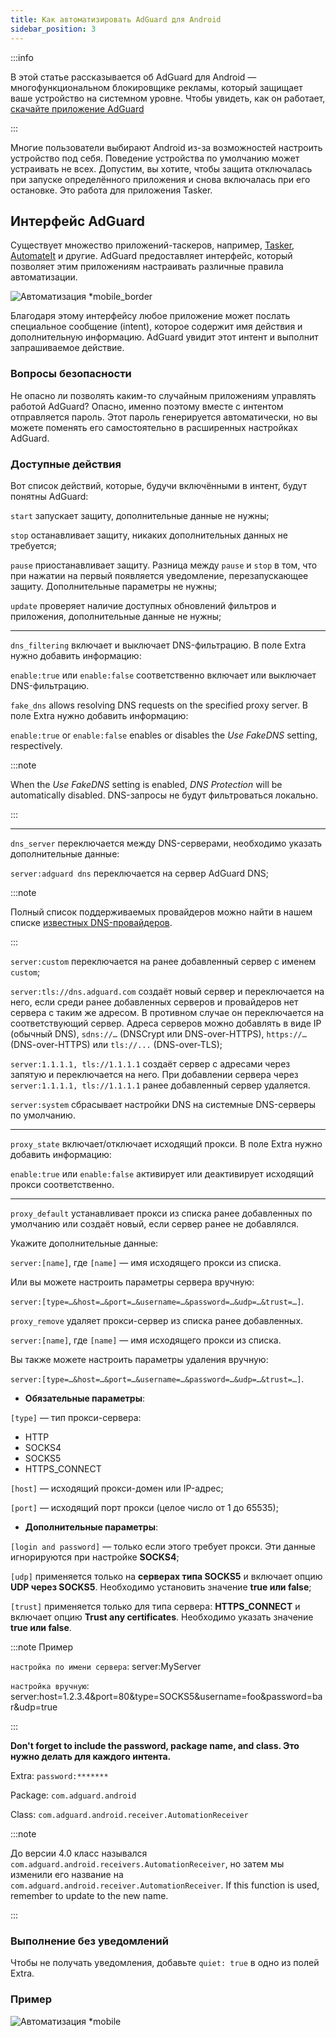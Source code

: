 ```yaml
---
title: Как автоматизировать AdGuard для Android
sidebar_position: 3
---
```


:::info

В этой статье рассказывается об AdGuard для Android — многофункциональном блокировщике рекламы, который защищает ваше устройство на системном уровне. Чтобы увидеть, как он работает, [скачайте приложение AdGuard](https://agrd.io/download-kb-adblock)

:::

Многие пользователи выбирают Android из-за возможностей настроить устройство под себя. Поведение устройства по умолчанию может устраивать не всех. Допустим, вы хотите, чтобы защита отключалась при запуске определённого приложения и снова включалась при его остановке. Это работа для приложения Tasker.

## Интерфейс AdGuard

Существует множество приложений-таскеров‎, например, [Tasker](https://play.google.com/store/apps/details?id=net.dinglisch.android.taskerm&noprocess), [AutomateIt](https://play.google.com/store/apps/details?id=AutomateIt.mainPackage&noprocess) и другие. AdGuard предоставляет интерфейс, который позволяет этим приложениям настраивать различные правила автоматизации.

![Автоматизация *mobile_border](https://cdn.adtidy.org/blog/new/mmwmfautomation.jpg)

Благодаря этому интерфейсу любое приложение может послать специальное сообщение (intent), которое содержит имя действия и дополнительную информацию. AdGuard увидит этот интент и выполнит запрашиваемое действие.

### Вопросы безопасности

Не опасно ли позволять каким-то случайным приложениям управлять работой AdGuard? Опасно, именно поэтому вместе с интентом отправляется пароль. Этот пароль генерируется автоматически, но вы можете поменять его самостоятельно в расширенных настройках AdGuard.

### Доступные действия

Вот список действий, которые, будучи включёнными в интент, будут понятны AdGuard:

`start` запускает защиту, дополнительные данные не нужны;

`stop` останавливает защиту, никаких дополнительных данных не требуется;

`pause` приостанавливает защиту. Разница между `pause` и `stop` в том, что при нажатии на первый появляется уведомление, перезапускающее защиту. Дополнительные параметры не нужны;

`update` проверяет наличие доступных обновлений фильтров и приложения, дополнительные данные не нужны;

-----

`dns_filtering` включает и выключает DNS-фильтрацию. В поле Extra нужно добавить информацию:

`enable:true` или `enable:false` соответственно включает или выключает DNS-фильтрацию.

`fake_dns` allows resolving DNS requests on the specified proxy server. В поле Extra нужно добавить информацию:

`enable:true` or `enable:false` enables or disables the *Use FakeDNS* setting, respectively.

:::note

When the *Use FakeDNS* setting is enabled, *DNS Protection* will be automatically disabled. DNS-запросы не будут фильтроваться локально.

:::

-----

`dns_server` переключается между DNS-серверами, необходимо указать дополнительные данные:

 `server:adguard dns` переключается на сервер AdGuard DNS;

:::note

Полный список поддерживаемых провайдеров можно найти в нашем списке [известных DNS-провайдеров](https://adguard-dns.io/kb/general/dns-providers/).

:::

 `server:custom` переключается на ранее добавленный сервер с именем `custom`;

 `server:tls://dns.adguard.com` создаёт новый сервер и переключается на него, если среди ранее добавленных серверов и провайдеров нет сервера с таким же адресом. В противном случае он переключается на соответствующий сервер. Адреса серверов можно добавлять в виде IP (обычный DNS), `sdns://…` (DNSCrypt или DNS-over-HTTPS), `https://…` (DNS-over-HTTPS) или `tls://...` (DNS-over-TLS);

 `server:1.1.1.1, tls://1.1.1.1` создаёт сервер с адресами через запятую и переключается на него. При добавлении сервера через `server:1.1.1.1, tls://1.1.1.1` ранее добавленный сервер удаляется.

 `server:system` сбрасывает настройки DNS на системные DNS-серверы по умолчанию.

 -----

`proxy_state` включает/отключает исходящий прокси. В поле Extra нужно добавить информацию:

`enable:true` или `enable:false` активирует или деактивирует исходящий прокси соответственно.

-----

`proxy_default` устанавливает прокси из списка ранее добавленных по умолчанию или создаёт новый, если сервер ранее не добавлялся.

Укажите дополнительные данные:

`server:[name]`, где `[name]` — имя исходящего прокси из списка.

Или вы можете настроить параметры сервера вручную:

`server:[type=…&host=…&port=…&username=…&password=…&udp=…&trust=…]`.

`proxy_remove` удаляет прокси-сервер из списка ранее добавленных.

`server:[name]`, где `[name]` — имя исходящего прокси из списка.

Вы также можете настроить параметры удаления вручную:

`server:[type=…&host=…&port=…&username=…&password=…&udp=…&trust=…]`.

- **Обязательные параметры**:

`[type]` — тип прокси-сервера:

- HTTP
- SOCKS4
- SOCKS5
- HTTPS_CONNECT

`[host]` — исходящий прокси-домен или IP-адрес;

`[port]` — исходящий порт прокси (целое число от 1 до 65535);

- **Дополнительные параметры**:

 `[login and password]` — только если этого требует прокси. Эти данные игнорируются при настройке **SOCKS4**;

 `[udp]` применяется только на **серверах типа SOCKS5** и включает опцию **UDP через SOCKS5**. Необходимо установить значение **true или false**;

 `[trust]` применяется только для типа сервера: **HTTPS_CONNECT** и включает опцию **Trust any certificates**. Необходимо указать значение **true или false**.

:::note Пример

`настройка по имени сервера`: server:MyServer

`настройка вручную`: server:host=1.2.3.4&port=80&type=SOCKS5&username=foo&password=bar&udp=true

:::

**Don't forget to include the password, package name, and class. Это нужно делать для каждого интента.**

Extra: `password:*******`

Package: `com.adguard.android`

Class: `com.adguard.android.receiver.AutomationReceiver`

:::note

До версии 4.0 класс назывался `com.adguard.android.receivers.AutomationReceiver`, но затем мы изменили его название на `com.adguard.android.receiver.AutomationReceiver`. If this function is used, remember to update to the new name.

:::

### Выполнение без уведомлений

Чтобы не получать уведомления, добавьте `quiet: true` в одно из полей Extra.

### Пример

![Автоматизация *mobile](https://cdn.adtidy.org/content/kb/ad_blocker/android/solving_problems/tasker/automation2.png)
